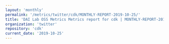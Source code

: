 ```yaml
---
layout: 'monthly'
permalink: '/metrics/twitter/cdk/MONTHLY-REPORT-2019-10-25/'
title: 'DAI Lab OSS Metrics Metrics report for cdk | MONTHLY-REPORT-2019-10-25'
organization: 'twitter'
repository: 'cdk'
current_date: '2019-10-25'
---
```

